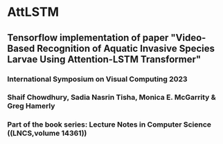 # AttLSTM

## Tensorflow implementation of paper "Video-Based Recognition of Aquatic Invasive Species Larvae Using Attention-LSTM Transformer"

### International Symposium on Visual Computing 2023
### Shaif Chowdhury, Sadia Nasrin Tisha, Monica E. McGarrity & Greg Hamerly 
### Part of the book series: Lecture Notes in Computer Science ((LNCS,volume 14361))
